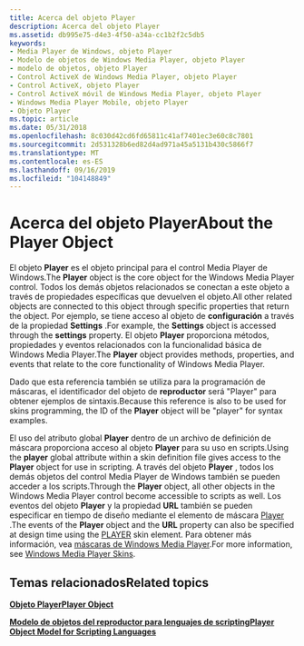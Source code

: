 ```yaml
---
title: Acerca del objeto Player
description: Acerca del objeto Player
ms.assetid: db995e75-d4e3-4f50-a34a-cc1b2f2c5db5
keywords:
- Media Player de Windows, objeto Player
- Modelo de objetos de Windows Media Player, objeto Player
- modelo de objetos, objeto Player
- Control ActiveX de Windows Media Player, objeto Player
- Control ActiveX, objeto Player
- Control ActiveX móvil de Windows Media Player, objeto Player
- Windows Media Player Mobile, objeto Player
- Objeto Player
ms.topic: article
ms.date: 05/31/2018
ms.openlocfilehash: 8c030d42cd6fd65811c41af7401ec3e60c8c7801
ms.sourcegitcommit: 2d531328b6ed82d4ad971a45a5131b430c5866f7
ms.translationtype: MT
ms.contentlocale: es-ES
ms.lasthandoff: 09/16/2019
ms.locfileid: "104148849"
---
```

# <a name="about-the-player-object"></a><span data-ttu-id="9cbf9-111">Acerca del objeto Player</span><span class="sxs-lookup"><span data-stu-id="9cbf9-111">About the Player Object</span></span>

<span data-ttu-id="9cbf9-112">El objeto **Player** es el objeto principal para el control Media Player de Windows.</span><span class="sxs-lookup"><span data-stu-id="9cbf9-112">The **Player** object is the core object for the Windows Media Player control.</span></span> <span data-ttu-id="9cbf9-113">Todos los demás objetos relacionados se conectan a este objeto a través de propiedades específicas que devuelven el objeto.</span><span class="sxs-lookup"><span data-stu-id="9cbf9-113">All other related objects are connected to this object through specific properties that return the object.</span></span> <span data-ttu-id="9cbf9-114">Por ejemplo, se tiene acceso al objeto de **configuración** a través de la propiedad **Settings** .</span><span class="sxs-lookup"><span data-stu-id="9cbf9-114">For example, the **Settings** object is accessed through the **settings** property.</span></span> <span data-ttu-id="9cbf9-115">El objeto **Player** proporciona métodos, propiedades y eventos relacionados con la funcionalidad básica de Windows Media Player.</span><span class="sxs-lookup"><span data-stu-id="9cbf9-115">The **Player** object provides methods, properties, and events that relate to the core functionality of Windows Media Player.</span></span>

<span data-ttu-id="9cbf9-116">Dado que esta referencia también se utiliza para la programación de máscaras, el identificador del objeto de **reproductor** será "Player" para obtener ejemplos de sintaxis.</span><span class="sxs-lookup"><span data-stu-id="9cbf9-116">Because this reference is also to be used for skins programming, the ID of the **Player** object will be "player" for syntax examples.</span></span>

<span data-ttu-id="9cbf9-117">El uso del atributo global **Player** dentro de un archivo de definición de máscara proporciona acceso al objeto **Player** para su uso en scripts.</span><span class="sxs-lookup"><span data-stu-id="9cbf9-117">Using the **player** global attribute within a skin definition file gives access to the **Player** object for use in scripting.</span></span> <span data-ttu-id="9cbf9-118">A través del objeto **Player** , todos los demás objetos del control Media Player de Windows también se pueden acceder a los scripts.</span><span class="sxs-lookup"><span data-stu-id="9cbf9-118">Through the **Player** object, all other objects in the Windows Media Player control become accessible to scripts as well.</span></span> <span data-ttu-id="9cbf9-119">Los eventos del objeto **Player** y la propiedad **URL** también se pueden especificar en tiempo de diseño mediante el elemento de máscara [Player](player-element.md) .</span><span class="sxs-lookup"><span data-stu-id="9cbf9-119">The events of the **Player** object and the **URL** property can also be specified at design time using the [PLAYER](player-element.md) skin element.</span></span> <span data-ttu-id="9cbf9-120">Para obtener más información, vea [máscaras de Windows Media Player](windows-media-player-skins.md).</span><span class="sxs-lookup"><span data-stu-id="9cbf9-120">For more information, see [Windows Media Player Skins](windows-media-player-skins.md).</span></span>

## <a name="related-topics"></a><span data-ttu-id="9cbf9-121">Temas relacionados</span><span class="sxs-lookup"><span data-stu-id="9cbf9-121">Related topics</span></span>

<dl> <dt>

[<span data-ttu-id="9cbf9-122">**Objeto Player**</span><span class="sxs-lookup"><span data-stu-id="9cbf9-122">**Player Object**</span></span>](player-object.md)
</dt> <dt>

[<span data-ttu-id="9cbf9-123">**Modelo de objetos del reproductor para lenguajes de scripting**</span><span class="sxs-lookup"><span data-stu-id="9cbf9-123">**Player Object Model for Scripting Languages**</span></span>](player-object-model-for-scripting-languages.md)
</dt> </dl>

 

 




